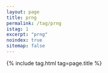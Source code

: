 ```yaml
---
layout: page
title: prng
permalink: /tag/prng
istag: 1
excerpt: "prng"
noindex: true
sitemap: false
---
```


{% include tag.html tag=page.title %}

